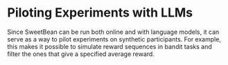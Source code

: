 # Piloting Experiments with LLMs

Since SweetBean can be run both online and with language models, it can serve as a way to pilot experiments on synthetic participants. For example, this makes it possible to simulate reward sequences in bandit tasks and filter the ones that give a specified average reward.